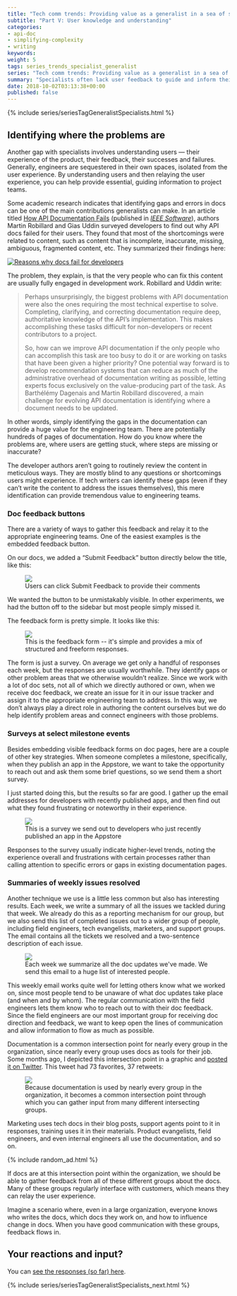 ```yaml
---
title: "Tech comm trends: Providing value as a generalist in a sea of specialists (Part V)"
subtitle: "Part V: User knowledge and understanding"
categories:
- api-doc
- simplifying-complexity
- writing
keywords:
weight: 5
tags: series_trends_specialist_generalist
series: "Tech comm trends: Providing value as a generalist in a sea of specialists"
summary: "Specialists often lack user feedback to guide and inform their decisions. This is an area that technical writers can provide value, especially in helping identify problem areas in the user experience."
date: 2018-10-02T03:13:38+00:00
published: false
---
```


{% include series/seriesTagGeneralistSpecialists.html %}

## Identifying where the problems are

Another gap with specialists involves understanding users &mdash; their experience of the product, their feedback, their successes and failures. Generally, engineers are sequestered in their own spaces, isolated from the user experience. By understanding users and then relaying the user experience, you can help provide essential, guiding information to project teams.

Some academic research indicates that identifying gaps and errors in docs can be one of the main contributions generalists can make. In an article titled [How API Documentation Fails](https://ieeexplore.ieee.org/document/7140676/) (published in [*IEEE Software*](https://ieeexplore.ieee.org)), authors Martin Robillard and Gias Uddin surveyed developers to find out why API docs failed for their users. They found that most of the shortcomings were related to content, such as content that is incomplete, inaccurate, missing, ambiguous, fragmented content, etc. They summarized their findings here:

<a href="https://ieeexplore.ieee.org/document/7140676/"><img src="https://idratherbewriting.com/learnapidoc/images/whyapidocsfail.png" alt="Reasons why docs fail for developers"/></a>

The problem, they explain, is that the very people who can fix this content are usually fully engaged in development work. Robillard and Uddin write:

> Perhaps unsurprisingly, the biggest problems with API documentation were also the ones requiring the most technical expertise to solve. Completing, clarifying, and correcting documentation require deep, authoritative knowledge of the API’s implementation. This makes accomplishing these tasks difficult for non-developers or recent contributors to a project.    
>
> So, how can we improve API documentation if the only people who can accomplish this task are too busy to do it or are working on tasks that have been given a higher priority? One potential way forward is to develop recommendation systems that can reduce as much of the administrative overhead of documentation writing as possible, letting experts focus exclusively on the value-producing part of the task. As Barthélémy Dagenais and Martin Robillard discovered, a main challenge for evolving API documentation is identifying where a document needs to be updated.  

In other words, simply identifying the gaps in the documentation can provide a huge value for the engineering team. There are potentially hundreds of pages of documentation. How do you know where the problems are, where users are getting stuck, where steps are missing or inaccurate?

The developer authors aren’t going to routinely review the content in meticulous ways. They are mostly blind to any questions or shortcomings users might experience. If tech writers can identify these gaps (even if they can’t write the content to address the issues themselves), this mere identification can provide tremendous value to engineering teams.

### Doc feedback buttons

There are a variety of ways to gather this feedback and relay it to the appropriate engineering teams. One of the easiest examples is the embedded feedback button.

On our docs, we added a “Submit Feedback” button directly below the title, like this:

<figure><a href="https://developer.amazon.com/docs/fire-tv/getting-started-developing-apps-and-games.html"><img src="/images/submitfeedbackbuttonfiretvdocs.png"/></a><figcaption>Users can click Submit Feedback to provide their comments</figcaption></figure>

We wanted the button to be unmistakably visible. In other experiments, we had the button off to the sidebar but most people simply missed it.

The feedback form is pretty simple. It looks like this:

<figure><a href="https://amazon6.qualtrics.com/jfe/form/SV_6DzfbuTrUVlOaCV"><img src="/images/docfeedbackformquestions.png"/></a><figcaption>This is the feedback form -- it's simple and provides a mix of structured and freeform responses.</figcaption></figure>

The form is just a survey. On average we get only a handful of responses each week, but the responses are usually worthwhile. They identify gaps or other problem areas that we otherwise wouldn’t realize. Since we work with a lot of doc sets, not all of which we directly authored or own, when we receive doc feedback, we create an issue for it in our issue tracker and assign it to the appropriate engineering team to address. In this way, we don’t always play a direct role in authoring the content ourselves but we do help identify problem areas and connect engineers with those problems.

### Surveys at select milestone events

Besides embedding visible feedback forms on doc pages, here are a couple of other key strategies. When someone completes a milestone, specifically, when they publish an app in the Appstore, we want to take the opportunity to reach out and ask them some brief questions, so we send them a short survey.

I just started doing this, but the results so far are good. I gather up the email addresses for developers with recently published apps, and then find out what they found frustrating or noteworthy in their experience.

<figure><a href="https://amazon6.qualtrics.com/jfe/form/SV_1AC66cH1d960hH7"><img src="/images/milestonesurveyforappdevs.png"/></a><figcaption>This is a survey we send out to developers who just recently published an app in the Appstore</figcaption></figure>

Responses to the survey usually indicate higher-level trends, noting the experience overall and frustrations with certain processes rather than calling attention to specific errors or gaps in existing documentation pages.

### Summaries of weekly issues resolved

Another technique we use is a little less common but also has interesting results. Each week, we write a summary of all the issues we tackled during that week. We already do this as a reporting mechanism for our group, but we also send this list of completed issues out to a wider group of people, including field engineers, tech evangelists, marketers, and support groups. The email contains all the tickets we resolved and a two-sentence description of each issue.

<figure><img src="/images/issues_summary_slide.png"><figcaption>Each week we summarize all the doc updates we've made. We send this email to a huge list of interested people.</figcaption></figure>

This weekly email works quite well for letting others know what we worked on, since most people tend to be unaware of what doc updates take place (and when and by whom). The regular communication with the field engineers lets them know who to reach out to with their doc feedback. Since the field engineers are our most important group for receiving doc direction and feedback, we want to keep open the lines of communication and allow information to flow as much as possible.

Documentation is a common intersection point for nearly every group in the organization, since nearly every group uses docs as tools for their job. Some months ago, I depicted this intersection point in a graphic and [posted it on Twitter](https://twitter.com/tomjohnson/status/942867105845723136). This tweet had 73 favorites, 37 retweets:

<figure><a href="https://twitter.com/tomjohnson/status/942867105845723136"><img src="/images/generalist_specialist_intersection.svg"/></a><figcaption>Because documentation is used by nearly every group in the organization, it becomes a common intersection point through which you can gather input from many different intersecting groups.</figcaption></figure>

Marketing uses tech docs in their blog posts, support agents point to it in responses, training uses it in their materials. Product evangelists, field engineers, and even internal engineers all use the documentation, and so on.

{% include random_ad.html %}

If docs are at this intersection point within the organization, we should be able to gather feedback from all of these different groups about the docs. Many of these groups regularly interface with customers, which means they can relay the user experience.

Imagine a scenario where, even in a large organization, everyone knows who writes the docs, which docs they work on, and how to influence change in docs. When you have good communication with these groups, feedback flows in.

## Your reactions and input?

<script>
EMBED_PARAMS = {};
EMBED_PARAMS.surveyID =6324683;
EMBED_PARAMS.domain ="//www.questionpro.com";
EMBED_PARAMS.src ="//www.questionpro.com/a/TakeSurvey?tt=nZzmfCaclpY%3D";
EMBED_PARAMS.width ="100%";
EMBED_PARAMS.height = "750px";
EMBED_PARAMS.border = "hidden";
</script>
<div id="div_6324683"></div>
<script src="//www.questionpro.com/javascript/embedsurvey.js?version=1"></script>

You can <a target="\_blank" href="https://www.questionpro.com/t/PESa9Zc1tU">see the responses (so far) here</a>.

{% include series/seriesTagGeneralistSpecialists_next.html %}
